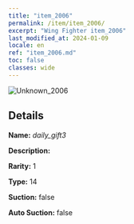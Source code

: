 ```yaml
---
title: "item_2006"
permalink: /item/item_2006/
excerpt: "Wing Fighter item_2006"
last_modified_at: 2024-01-09
locale: en
ref: "item_2006.md"
toc: false
classes: wide
---
```



 ![Unknown_2006](/images/item/daily_gift3_p.png)



## Details

 **Name:** *daily_gift3* 

 **Description:** 

 **Rarity:** 1 

 **Type:** 14 

 **Suction:** false 

 **Auto Suction:** false 


